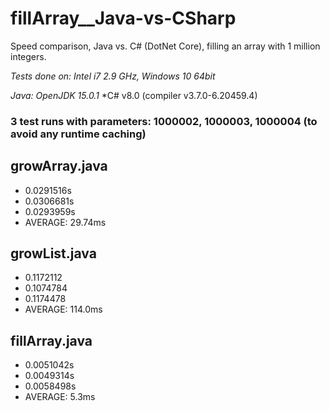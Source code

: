 # fillArray__Java-vs-CSharp
Speed comparison, Java vs. C# (DotNet Core), filling an array with 1 million integers.

*Tests done on: Intel i7 2.9 GHz, Windows 10 64bit*

*Java: OpenJDK 15.0.1*
*C# v8.0 (compiler v3.7.0-6.20459.4)

### 3 test runs with parameters: 1000002, 1000003, 1000004 (to avoid any runtime caching)

## growArray.java
- 0.0291516s
- 0.0306681s
- 0.0293959s
- AVERAGE: 29.74ms

## growList.java
- 0.1172112
- 0.1074784
- 0.1174478
- AVERAGE: 114.0ms

## fillArray.java
- 0.0051042s
- 0.0049314s
- 0.0058498s
- AVERAGE: 5.3ms

